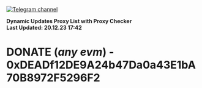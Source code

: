 [![Telegram channel](https://img.shields.io/endpoint?url=https://runkit.io/damiankrawczyk/telegram-badge/branches/master?url=https://t.me/n4z4v0d)](https://t.me/n4z4v0d) 

**Dynamic Updates Proxy List with Proxy Checker**  
**Last Updated: 20.12.23 17:42**

# DONATE (_any evm_) - 0xDEADf12DE9A24b47Da0a43E1bA70B8972F5296F2
